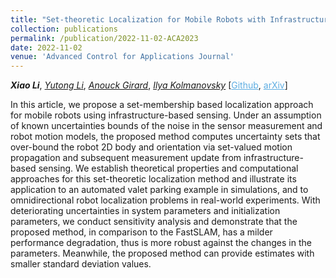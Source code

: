 ```yaml
---
title: "Set-theoretic Localization for Mobile Robots with Infrastructure-Based Sensing"
collection: publications
permalink: /publication/2022-11-02-ACA2023
date: 2022-11-02
venue: 'Advanced Control for Applications Journal'
---
```

<i><b>Xiao Li</b></i>, <a href="https://scholar.google.com/citations?user=QlZgA6sAAAAJ&hl=en&oi=ao" target="_blank"><i>Yutong Li</i></a>, <a href="https://vodca.engin.umich.edu/" target="_blank"><i>Anouck Girard</i></a>, <a href="https://sites.google.com/a/umich.edu/kolmanovsky/" target="_blank"><i>Ilya Kolmanovsky</i></a> [<a href="https://github.com/XiaoLiSean/SetThmSLAM" target="_blank" style="color:#5DADE2;">Github</a>, <a href="https://arxiv.org/abs/2110.01749" target="_blank" style="color:#5DADE2;">arXiv</a>]

<!--<p class="page__date"><strong><i class="fa fa-fw fa-calendar" aria-hidden="true"></i> {{ site.data.ui-text[site.locale].date_label | default: "Published:" }}</strong> <time datetime="{{ post.date | default: "1900-01-01" | date_to_xmlschema }}">{{ post.date | default: "1900-01-01" | date: "%B %d, %Y" }}</time></p>-->
In this article, we propose a set-membership based localization approach for mobile robots using infrastructure-based sensing. Under an assumption of known uncertainties bounds of the noise in the sensor measurement and robot motion models, the proposed method computes uncertainty sets that over-bound the robot 2D body and orientation via set-valued motion propagation and subsequent measurement update from infrastructure-based sensing. We establish theoretical properties and computational approaches for this set-theoretic localization method and illustrate its application to an automated valet parking example in simulations, and to omnidirectional robot localization problems in real-world experiments. With deteriorating uncertainties in system parameters and initialization parameters, we conduct sensitivity analysis and demonstrate that the proposed method, in comparison to the FastSLAM, has a milder performance degradation, thus is more robust against the changes in the parameters. Meanwhile, the proposed method can provide estimates with smaller standard deviation values.


